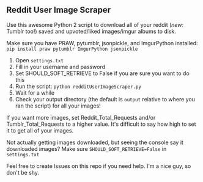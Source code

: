 Reddit User Image Scraper
--------------------------

Use this awesome Python 2 script to download all of your reddit (*new:* Tumblr too!) saved and upvoted/liked images/imgur albums to disk.

Make sure you have PRAW, pytumblr, jsonpickle, and ImgurPython installed:
`pip install praw pytumblr ImgurPython jsonpickle`

1. Open `settings.txt`
2. Fill in your username and password
3. Set SHOULD_SOFT_RETRIEVE to False if you are sure you want to do this
4. Run the script: `python redditUserImageScraper.py`
5. Wait for a while
6. Check your output directory (the default is `output` relative to where you ran the script) for all your images!

If you want more images, set Reddit_Total_Requests and/or Tumblr_Total_Requests to a higher value. It's difficult to say how high to set it to get all of your images.

Not actually getting images downloaded, but seeing the console say it downloaded images? Make sure `SHOULD_SOFT_RETRIEVE=False` in `settings.txt`

Feel free to create Issues on this repo if you need help. I'm a nice guy, so don't be shy.
